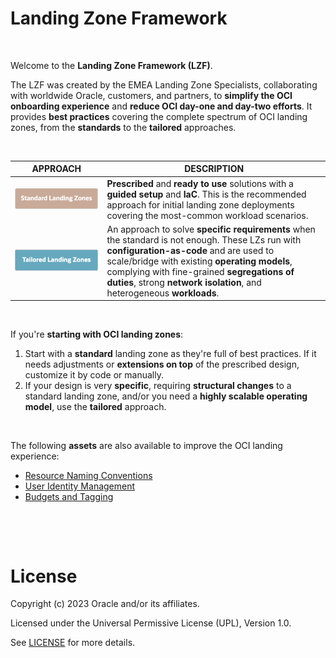# **Landing Zone Framework**

&nbsp; 


Welcome to the **Landing Zone Framework (LZF)**. 

The LZF was created by the EMEA Landing Zone Specialists, collaborating with worldwide Oracle, customers, and partners, to **simplify the OCI onboarding experience** and **reduce OCI day-one and day-two efforts**. It provides **best practices** covering the complete spectrum of OCI landing zones, from the **standards** to the **tailored** approaches.

&nbsp; 


| APPROACH  |  DESCRIPTION | 
|---|---|
| <a href="/landing-zones/standard_landing_zones/standard_landing_zones.md" ><img src="images/slz.png" alt= “” width="500" height=""></a>  | **Prescribed** and **ready to use** solutions with a **guided setup** and  **IaC**. This is the recommended approach for initial landing zone deployments covering the most-common workload scenarios.  | 
| <a href="tailored_landing_zones/tailored_landing_zones.md" ><img src="images/tlz.png" alt= “” width="500" height=""> </a>  | An approach to solve **specific requirements** when the standard is not enough. These LZs run with **configuration-as-code** and are used to scale/bridge with existing **operating models**, complying with fine-grained **segregations of duties**, strong **network isolation**, and heterogeneous **workloads**.  |  
&nbsp; 

If you're **starting with OCI landing zones**:
1. Start with a **standard** landing zone as they're full of best practices. If it needs adjustments or **extensions on top** of the prescribed design, customize it by code or manually. 
2. If your design is very **specific**, requiring **structural changes** to a standard landing zone, and/or you need a **highly scalable operating model**, use the **tailored** approach.

&nbsp; 

The following **assets** are also available to improve the OCI landing experience:
- [Resource Naming Conventions](/landing-zones/commons/resource_naming_conventions.md)
- [User Identity Management](/landing-zones/commons/user_identity_management.md)
- [Budgets and Tagging](/landing-zones/commons/budgets_and_tagging.md)


&nbsp; 

&nbsp; 




# License

Copyright (c) 2023 Oracle and/or its affiliates.

Licensed under the Universal Permissive License (UPL), Version 1.0.

See [LICENSE](https://github.com/oracle-devrel/technology-engineering/blob/main/LICENSE) for more details.

